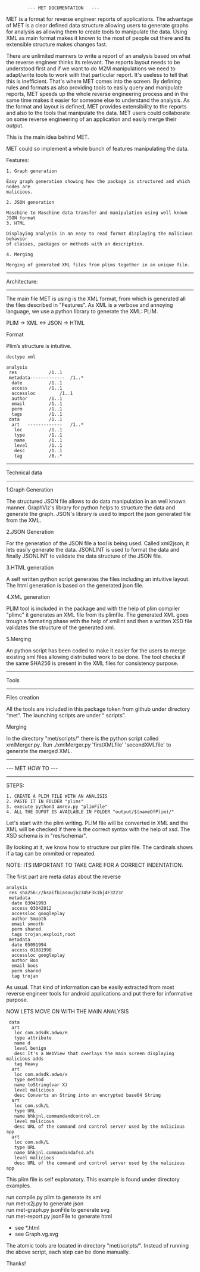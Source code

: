 			---	MET DOCUMENTATION	---


MET is a format for reverse engineer reports of applications. The advantage of MET is a clear defined data structure allowing users to generate graphs for analysis as allowing them to create tools to manipulate the data. Using XML as main format makes it known to the most of people out there and its extensible structure makes changes fast.

There are unlimited manners to write a report of an analysis based on what the reverse
engineer thinks its relevant. The reports layout needs to be understood first and if 
we want to do M2M manipulations we need to adapt/write tools to work with that 
particular report. It's useless to tell that this is inefficient. That's where MET
comes into the screen. By defining rules and formats as also providing tools to easily
query and manipulate reports, MET speeds up the whole reverse engineering process and 
in the same time makes it easier for someone else to understand the analysis. As the
format and layout is defined, MET provides extensibility to the reports and also to the tools that manipulate the data. MET users could collaborate on some reverse engineering of an application and easily merge their output.

This is the main idea behind MET.

MET could so implement a whole bunch of features manipulating the data.

Features:

	1. Graph generation
	
	Easy graph generation showing how the package is structured and which nodes are
	malicious.

	2. JSON generation
	
	Maschine to Maschine data transfer and manipulation using well known JSON format	
	3. HTML 

	Displaying analysis in an easy to read format displaying the malicious behavior 	
	of classes, packages or methods with an description.

	4. Merging

	Merging of generated XML files from plims together in an unique file.

______________
Architecture:
______________

The main file MET is using is the XML format, from which is generated all the files
described in "Features". As XML is a verbose and annoying language, we use a python library to generate the XML: PLIM.

PLIM -> XML <-> JSON -> HTML

Format

Plim’s structure is intuitive.
 
	doctype xml

	analysis
	 res			/1..1  
	 metadata-------------	/1..*  
	  date			/1..1  
	  access 		/1..1  
	  accessloc 		/1..1  
	  author 		/1..1  
	  email 		/1..1  
	  perm			/1..1  
	  tags 			/1..1  
	 data			/1..1  
	  art	-------------	/1..*  
	   loc			/1..1  
	   type			/1..1  
	   name 		/1..1  
	   level		/1..1  
	   desc			/1..1  
	   tag			/0..*  
______________

Technical data
______________


1.Graph Generation

The structured JSON file allows to do data manipulation in an well known manner.
GraphViz's library for python helps to structure the data and generate the graph.
JSON's library is used to import the json generated file from the XML.


2.JSON Generation

For the generation of the JSON file a tool is being used. Called xml2json, it lets easily generate the data. JSONLINT is used to format the data and finally JSONLINT to validate the data structure of the JSON file.

3.HTML generation

A self written python script generates the files including an intuitive layout. 
The html generation is based on the generated json file.

4.XML generation

PLIM tool is included in the package and with the help of plim compiler "plimc" it generates an XML file from its plimfile. The generated XML goes trough a formating phase with the help of xmllint and then a written XSD file validates the structure of the generated xml.

5.Merging

An python script has been coded to make it easier for the users to merge existing xml files allowing distributed work to be done. The tool checks if the same SHA256 is present in the XML files for consistency purpose.

______

Tools
______


Files creation

All the tools are included in this package token from github under directory “met”.
The launching scripts are under “ scripts”.


Merging

In the directory "met/scripts/" there is the python script called xmlMerger.py.
Run ./xmlMerger.py 'firstXMLfile' 'secondXMLfile'	to generate the merged XML.

					

__________________
--- MET HOW TO ---
__________________


STEPS:

	1. CREATE A PLIM FILE WITH AN ANALISIS
	2. PASTE IT IN FOLDER "plims"
	3. execute python3 amrev.py "plimFile"
	4. ALL THE OUPUT IS AVAILABLE IN FOLDER "output/$(nameOfPlim)/"


Let's start with the plim writing.
PLIM file will be converted in XML and the XML will be checked if there is the correct syntax with the help of xsd. The XSD schema is in "res/schema/".

By looking at it, we know how to structure our plim file. The cardinals shows if a tag can be ommited or repeated.

NOTE: ITS IMPORTANT TO TAKE CARE FOR A CORRECT INDENTATION.

The first part are meta datas about the reverse

	analysis  
	 res sha256://bsaifbiasoujb2345F3k1bj4F3223r  
	 metadata  
	  date 03041993  
	  access 03042012  
	  accessloc googleplay  
	  author Smooth  
	  email smooth  
	  perm shared  
	  tags trojan,exploit,root   
	 metadata  
	  date 05091994  
	  access 01081998  
	  accessloc googleplay  
	  author Boo  
	  email boos  
	  perm shared  
	  tag trojan  
	
	
As usual. That kind of information can be easily extracted from most reverse engineer tools for android applications and put there for informative purpose.


NOW LETS MOVE ON WITH THE MAIN ANALYSIS

	 data  
	  art  
	   loc com.adsdk.adwo/H  
	   type attribute  
	   name d  
	   level benign  
	   desc It's a WebView that overlays the main screen displaying malicious adds  
	   tag Heavy  
	  art  
	   loc com.adsdk.adwo/x  
	   type method  
	   name toString(var X)  
	   level malicious  
	   desc Converts an String into an encrypted base64 String  
	  art  
	   loc com.sdk/L  
	   type URL  
	   name bhkjnl.commandandcontrol.cn  
	   level malicious  
	   desc URL of the command and control server used by the malicious app  
	  art  
	   loc com.sdk/L  
	   type URL  
	   name bhkjnl.commandandafsd.afs  
	   level malicious  
	   desc URL of the command and control server used by the malicious app  
                                                                         
This plim file is self explanatory.
This example is found under directory examples.

run compile.py plim 			to generate its xml  
run met-x2j.py 				to generate json  
run met-graph.py jsonFile		to generate svg  
run met-report.py jsonFile		to generate html  

 - see *.html
 - see Graph.vg.svg

The atomic tools are located in directory "met/scripts/". 
Instead of running the above script, each step can be done manually.

Thanks!

